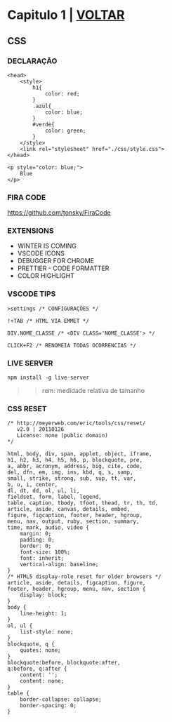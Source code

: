 # Capitulo 1 | [VOLTAR](../readme.md)


## CSS

### DECLARAÇÃO
```
<head>
    <style>
        h1{
            color: red;
        }
		.azul{
			color: blue;
		}
		#verde{
			color: green;
		}
    </style>
    <link rel="stylesheet" href="./css/style.css">
</head>

<p style="color: blue;"> 
    Blue
</p>
```

### FIRA CODE
https://github.com/tonsky/FiraCode

### EXTENSIONS
- WINTER IS COMING
- VSCODE ICONS
- DEBUGGER FOR CHROME
- PRETTIER - CODE FORMATTER
- COLOR HIGHLIGHT

### VSCODE TIPS
```
>settings /* CONFIGURAÇÕES */

!+TAB /* HTML VIA EMMET */

DIV.NOME_CLASSE /* <DIV CLASS='NOME_CLASSE'> */

CLICK+F2 /* RENOMEIA TODAS OCORRENCIAS */
```

### LIVE SERVER
```
npm install -g live-server
```

>>  rem: medidade relativa de tamanho

### CSS RESET
```
/* http://meyerweb.com/eric/tools/css/reset/ 
   v2.0 | 20110126
   License: none (public domain)
*/

html, body, div, span, applet, object, iframe,
h1, h2, h3, h4, h5, h6, p, blockquote, pre,
a, abbr, acronym, address, big, cite, code,
del, dfn, em, img, ins, kbd, q, s, samp,
small, strike, strong, sub, sup, tt, var,
b, u, i, center,
dl, dt, dd, ol, ul, li,
fieldset, form, label, legend,
table, caption, tbody, tfoot, thead, tr, th, td,
article, aside, canvas, details, embed, 
figure, figcaption, footer, header, hgroup, 
menu, nav, output, ruby, section, summary,
time, mark, audio, video {
	margin: 0;
	padding: 0;
	border: 0;
	font-size: 100%;
	font: inherit;
	vertical-align: baseline;
}
/* HTML5 display-role reset for older browsers */
article, aside, details, figcaption, figure, 
footer, header, hgroup, menu, nav, section {
	display: block;
}
body {
	line-height: 1;
}
ol, ul {
	list-style: none;
}
blockquote, q {
	quotes: none;
}
blockquote:before, blockquote:after,
q:before, q:after {
	content: '';
	content: none;
}
table {
	border-collapse: collapse;
	border-spacing: 0;
}
```